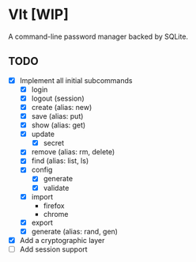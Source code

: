 # Vlt [WIP]
A command-line password manager backed by SQLite.

## TODO

- [x] Implement all initial subcommands
  - [x] login
  - [x] logout  (session)
  - [x] create  (alias: new)
  - [x] save    (alias: put)
  - [x] show    (alias: get)
  - [x] update
    - [x] secret
  - [x] remove  (alias: rm, delete)
  - [x] find    (alias: list, ls)
  - [x] config
    - [x] generate
    - [x] validate
  - [x] import
    - firefox
    - chrome
  - [x] export
  - [x] generate (alias: rand, gen)
- [x] Add a cryptographic layer
- [ ] Add session support
